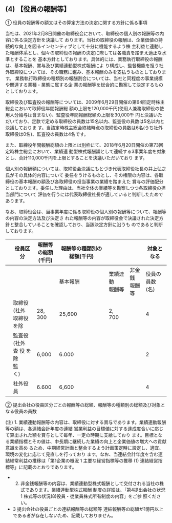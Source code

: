 ## (4) 【役員の報酬等】

① 役員の報酬等の額又はその算定方法の決定に関する方針に係る事項

当社は、2021年2月8日開催の取締役会において、取締役の個人別の報酬等の内容に係る決定方針を決議して おります。当社の取締役の報酬は、企業価値の持続的な向上を図るインセンティブとして十分に機能するよう株 主利益と連動した報酬体系とし、個々の取締役の報酬の決定に際しては各職責を踏まえ適正な水準とすることを 基本方針としております。具体的には、業務執行取締役の報酬は、基本報酬、賞与及び業績連動型株式報酬によ り構成し、監督機能を担う社外取締役については、その職務に鑑み、基本報酬のみを支払うものとしておりま す。 業務執行取締役の種類別の報酬割合については、当社と同程度の事業規模や関連する業種・業態に属する企 業の報酬等を総合的に勘案して決定するものとしております。

取締役及び監査役の報酬等については、2009年6月29日開催の第64回定時株主総会において取締役年間報酬総 額の上限を120,000千円(使用人兼務取締役の使用人分給与は含まない)、監査役年間報酬総額の上限を30,000千 円と決議いただいており、定款で定める取締役の員数は15名以内、監査役の員数は5名以内と決議しておりま す。当該定時株主総会終結時点の取締役の員数は6名(うち社外取締役は0名)、監査役の員数は4名です。

また、取締役年間報酬総額の上限とは別枠にて、2018年6月20日開催の第73回定時株主総会において、業績連 動型株式報酬額として連続する3事業年度を対象とし、合計110,000千円を上限とすることを決議いただいており ます。

個人別の報酬額については、取締役会決議にもとづき代表取締役社長の井上弘之氏がその具体的内容について 委任をうけるものとし、その権限の内容は、各取締役の基本報酬の額及び各取締役の担当事業の業績を踏まえた 賞与の評価配分としております。委任した理由は、当社全体の業績等を勘案しつつ各取締役の担当部門について 評価を行うには代表取締役社長が適していると判断したためであります。

なお、取締役会は、当事業年度に係る取締役の個人別の報酬等について、報酬等の内容の決定方法及び決定さ れた報酬等の内容が取締役会で決議された決定方針と整合していることを確認しており、当該決定方針に沿うも のであると判断しております。

|  | 役員区分                         | 報酬等<br>の総額<br>(千円) | 報酬等の種類別の総額(千円) |             |            | 対象となる        |
|--|------------------------------|--------------------|----------------|-------------|------------|--------------|
|  |                              |                    | 基本報酬           | 業績連動<br>報酬等 | 非金銭<br>報酬等 | 役員の員数<br>(名) |
|  | 取締役(社外<br>取締役を除              | 28, 300            | 25,600         | 2, 700      |            | 4            |
|  | 監査役(社外<br>査 役 を 除<br>監<br>く) | 6,000              | 6.000          |             |            | 2            |
|  | 社外役員                         | 6.600              | 6,600          |             |            | 4            |

② 提出会社の役員区分ごとの報酬等の総額、報酬等の種類別の総額及び対象となる役員の員数

(注) 1. 業績連動報酬等の内容は、取締役に対する賞与であります。業績連動報酬等の額は、各連結会計年度の連結 営業利益の目標値に対する達成度合いに応じて算出された額を賞与として毎年、一定の時期に支給しており ます。目標となる業績指標とその値は、中長期に継続した業績の向上と企業価値の増大への貢献意識を高め るため、中期経営計画と整合するよう計画策定時に設定し、適宜、環境の変化に応じて見直しを行っており ます。なお、当連結会計年度を含む連結経常利益の推移は「第1企業の概況 1 主要な経営指標等の推移 (1) 連結経営指標等」に記載のとおりであります。

- 2. 非金銭報酬等の内容は、業績連動型株式報酬として交付される当社の株式であります。業績連動型株式報酬 制度の詳細は、「第4提出会社の状況 1 株式等の状況(8)役員・従業員株式所有制度の内容」をご参 照ください。
- 3 提出会社の役員ごとの連結報酬等の総額等 連結報酬等の総額が1億円以上である者が存在しないため、記載しておりません。